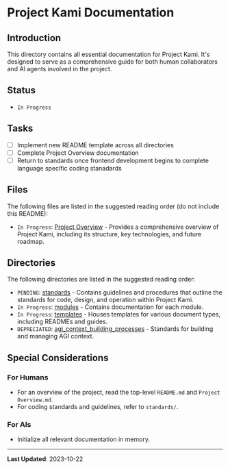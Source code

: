 # Project Kami Documentation

## Introduction
This directory contains all essential documentation for Project Kami. It's designed to serve as a comprehensive guide for both human collaborators and AI agents involved in the project.

## Status
- `In Progress`

## Tasks
- [ ] Implement new README template across all directories
- [ ] Complete Project Overview documentation
- [ ] Return to standards once frontend development begins to complete language specific coding stanadards

## Files
The following files are listed in the suggested reading order (do not include this README):
- `In Progress`: [Project Overview](./Project_Overview.md) - Provides a comprehensive overview of Project Kami, including its structure, key technologies, and future roadmap.

## Directories
The following directories are listed in the suggested reading order:
- `PENDING`: [standards](./standards) - Contains guidelines and procedures that outline the standards for code, design, and operation within Project Kami.
- `In Progress`: [modules](./modules) - Contains documentation for each module.
- `In Progress`: [templates](./templates) - Houses templates for various document types, including READMEs and guides.
- `DEPRECIATED`: [agi_context_building_processes](./agi_context_building_processes) - Standards for building and managing AGI context.

## Special Considerations
### For Humans
- For an overview of the project, read the top-level `README.md` and `Project Overview.md`.
- For coding standards and guidelines, refer to `standards/`.

### For AIs
- Initialize all relevant documentation in memory.

---
**Last Updated**: 2023-10-22
